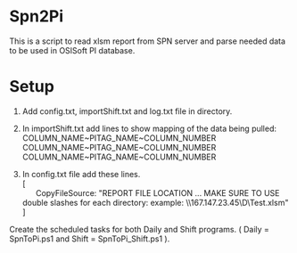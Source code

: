 # Spn2Pi
This is a script to read xlsm report from SPN server and parse needed data to be used in OSISoft PI database.

# Setup
1. Add config.txt, importShift.txt and log.txt file in directory.

2. In importShift.txt add lines to show mapping of the data being pulled:  
COLUMN_NAME\~PITAG_NAME\~COLUMN_NUMBER  
COLUMN_NAME\~PITAG_NAME\~COLUMN_NUMBER  
COLUMN_NAME\~PITAG_NAME\~COLUMN_NUMBER  


3. In config.txt file add these lines.  
[  
&nbsp;&nbsp;&nbsp;&nbsp;&nbsp;&nbsp;CopyFileSource: "REPORT FILE LOCATION ... MAKE SURE TO USE double slashes for each directory: example:   \\\\167.147.23.45\\D\\Test.xlsm"  
]  

Create the scheduled tasks for both Daily and Shift programs. ( Daily = SpnToPi.ps1 and Shift = SpnToPi_Shift.ps1 ).
